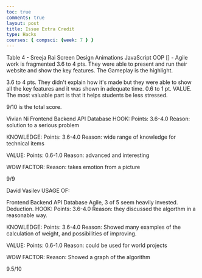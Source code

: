 ```yaml
---
toc: true
comments: true
layout: post
title: Issue Extra Credit
type: Hacks
courses: { compsci: {week: 7 } }
---
```


Table 4 - Sreeja Rai
 Screen Design
 Animations
 JavaScript
 OOP
[] - Agile work is fragmented
3.6 to 4 pts. They were able to present and run their website and show the key features. The Gameplay is the highlight.

3.6 to 4 pts. They didn't explain how it's made but they were able to show all the key features and it was shown in adequate time.
0.6 to 1 pt. VALUE. The most valuable part is that it helps students be less stressed.

9/10 is the total score.


Vivian Ni
 Frontend
 Backend
 API
 Database
HOOK:
Points: 3.6-4.0
Reason:
solution to a serious problem

KNOWLEDGE:
Points: 3.6-4.0
Reason:
wide range of knowledge for technical items

VALUE:
Points: 0.6-1.0
Reason:
advanced and interesting

WOW FACTOR:
Reason:
takes emotion from a picture

9/9


David Vasilev
USAGE OF:

 Frontend
 Backend
 API
 Database
 Agile, 3 of 5 seem heavily invested. Deduction.
HOOK: Points: 3.6-4.0 Reason: they discussed the algorthm in a reasonable way.

KNOWLEDGE: Points: 3.6-4.0 Reason: Showed many examples of the calculation of weight, and possibilities of improving.

VALUE: Points: 0.6-1.0 Reason: could be used for world projects

WOW FACTOR: Reason: Showed a graph of the algorithm

9.5/10

